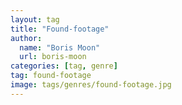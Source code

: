 ```yaml
---
layout: tag
title: "Found-footage"
author:
  name: "Boris Moon"
  url: boris-moon
categories: [tag, genre]
tag: found-footage
image: tags/genres/found-footage.jpg
---
```

